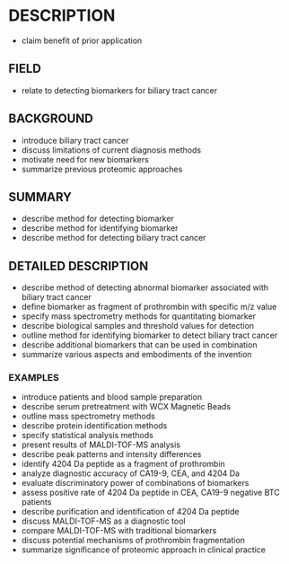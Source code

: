 # DESCRIPTION

- claim benefit of prior application

## FIELD

- relate to detecting biomarkers for biliary tract cancer

## BACKGROUND

- introduce biliary tract cancer
- discuss limitations of current diagnosis methods
- motivate need for new biomarkers
- summarize previous proteomic approaches

## SUMMARY

- describe method for detecting biomarker
- describe method for identifying biomarker
- describe method for detecting biliary tract cancer

## DETAILED DESCRIPTION

- describe method of detecting abnormal biomarker associated with biliary tract cancer
- define biomarker as fragment of prothrombin with specific m/z value
- specify mass spectrometry methods for quantitating biomarker
- describe biological samples and threshold values for detection
- outline method for identifying biomarker to detect biliary tract cancer
- describe additional biomarkers that can be used in combination
- summarize various aspects and embodiments of the invention

### EXAMPLES

- introduce patients and blood sample preparation
- describe serum pretreatment with WCX Magnetic Beads
- outline mass spectrometry methods
- describe protein identification methods
- specify statistical analysis methods
- present results of MALDI-TOF-MS analysis
- describe peak patterns and intensity differences
- identify 4204 Da peptide as a fragment of prothrombin
- analyze diagnostic accuracy of CA19-9, CEA, and 4204 Da
- evaluate discriminatory power of combinations of biomarkers
- assess positive rate of 4204 Da peptide in CEA, CA19-9 negative BTC patients
- describe purification and identification of 4204 Da peptide
- discuss MALDI-TOF-MS as a diagnostic tool
- compare MALDI-TOF-MS with traditional biomarkers
- discuss potential mechanisms of prothrombin fragmentation
- summarize significance of proteomic approach in clinical practice


